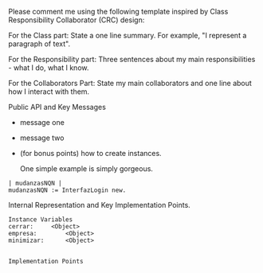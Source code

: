 Please comment me using the following template inspired by Class Responsibility Collaborator (CRC) design:

For the Class part:  State a one line summary. For example, "I represent a paragraph of text".

For the Responsibility part: Three sentences about my main responsibilities - what I do, what I know.

For the Collaborators Part: State my main collaborators and one line about how I interact with them.

Public API and Key Messages

- message one
- message two
- (for bonus points) how to create instances.

   One simple example is simply gorgeous.

```
| mudanzasNQN |
mudanzasNQN := InterfazLogin new.
```

Internal Representation and Key Implementation Points.

    Instance Variables
	cerrar:		<Object>
	empresa:		<Object>
	minimizar:		<Object>


    Implementation Points